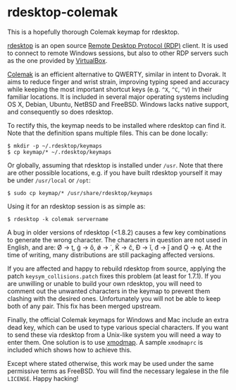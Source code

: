 rdesktop-colemak
================

This is a hopefully thorough Colemak keymap for rdesktop.

[rdesktop][1] is an open source [Remote Desktop Protocol (RDP)][2] client. It is used to connect to remote Windows sessions, but also to other RDP servers such as the one provided by [VirtualBox][3].

[Colemak][4] is an efficient alternative to QWERTY, similar in intent to Dvorak. It aims to reduce finger and wrist strain, improving typing speed and accuracy while keeping the most important shortcut keys (e.g. ``^X``, ``^C``, ``^V``) in their familiar locations. It is included in several major operating systems including OS X, Debian, Ubuntu, NetBSD and FreeBSD. Windows lacks native support, and consequently so does rdesktop.

To rectify this, the keymap needs to be installed where rdesktop can find it. Note that the definition spans multiple files. This can be done locally:

    $ mkdir -p ~/.rdesktop/keymaps
    $ cp keymap/* ~/.rdesktop/keymaps

Or globally, assuming that rdesktop is installed under ``/usr``. Note that there are other possible locations, e.g. if you have built rdesktop yourself it may be under ``/usr/local`` or ``/opt``:

    $ sudo cp keymap/* /usr/share/rdesktop/keymaps

Using it for an rdesktop session is as simple as:

    $ rdesktop -k colemak servername

A bug in older versions of rdesktop (<1.8.2) causes a few key combinations to generate the wrong character. The characters in question are not used in English, and are: Ø → ţ, ǵ → ő, ǿ → ˙, Ǩ → č, Đ → ǐ, đ → ǰ and Ǫ → ę. At the time of writing, many distributions are still packaging affected versions.

If you are affected and happy to rebuild rdesktop from source, applying the patch ``keysym_collisions.patch`` fixes this problem (at least for 1.7.1). If you are unwilling or unable to build your own rdesktop, you will need to comment out the unwanted characters in the keymap to prevent them clashing with the desired ones. Unfortunately you will not be able to keep both of any pair. This fix has been merged upstream.

Finally, the official Colemak keymaps for Windows and Mac include an extra dead key, which can be used to type various special characters. If you want to send these via rdesktop from a Unix-like system you will need a way to enter them. One solution is to use [xmodmap][5]. A sample ``xmodmaprc`` is included which shows how to achieve this.

Except where stated otherwise, this work may be used under the same permissive terms as FreeBSD. You will find the necessary legalese in the file ``LICENSE``. Happy hacking!

[1]: http://www.rdesktop.org/
[2]: https://en.wikipedia.org/wiki/Remote_Desktop_Protocol
[3]: https://www.virtualbox.org/
[4]: http://colemak.com/
[5]: https://www.freebsd.org/cgi/man.cgi?query=xmodmap&apropos=0&sektion=0&manpath=X11R7.4&arch=default&format=html
